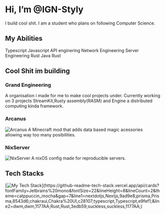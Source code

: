 
# Hi, I’m @IGN-Styly
I build cool shit. I am a student who plans on following Computer Science.

## My Abilities
Typescript
Javascript
API enginering
Network Engineering
Server Engineering
Rust
Java
Rust
## Cool Shit im building
### Grand Engineering
A organisation i made for me to make cool projects under.
Currently working on 3 projects StreamKit,Rusty assembly(RASM) and Engine a distributed computing kinda framework.
### Arcanus
![Arcanus](https://cdn.modrinth.com/data/cached_images/498cbdd240c1e62dbd65927a68c23e14daba18b9.png)
A Minecraft mod that adds data based magic acessories allowing way too many posibilities.

### NixServer
![NixServer](https://github.com/IGN-Styly/IGN-Styly/assets/86234175/f65f19c9-1bec-46a4-8efe-56b48cb4e44a)
A nixOS config made for reproducible servers.

## Tech Stacks 
[![My Tech Stack](https://github-readme-tech-stack.vercel.app/api/cards?fontFamily=Jetbrains%20mono&fontSize=22&lineHeight=8&lineCount=2&theme=catppuccin_mocha&gap=7&line1=nextdotjs,Nextjs,9ad9e8;prisma,Prisma,8543d6;chakraui,Chakra%20UI,c28107;typescript,Typescript,e9fef1;&line2=dwm,dwm,1177AA;Rust,Rust,3edb59;suckless,suckless,1177AA;)](https://github-readme-tech-stack.vercel.app/api/cards?fontFamily=Jetbrains%20mono&fontSize=22&lineHeight=8&lineCount=2&theme=catppuccin_mocha&gap=7&line1=nextdotjs,Nextjs,9ad9e8;prisma,Prisma,8543d6;chakraui,Chakra%20UI,c28107;typescript,Typescript,e9fef1;&line2=dwm,dwm,1177AA;Rust,Rust,3edb59;suckless,suckless,1177AA;)

